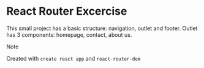 # React Router Excercise

This small project has a basic structure: navigation, outlet and footer.
Outlet has 3 components: homepage, contact, about us.

> [!NOTE]
> Created with `create react app` and `react-router-dom`
